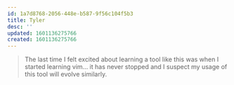 ```yaml
---
id: 1a7d8768-2056-448e-b587-9f56c104f5b3
title: Tyler
desc: ''
updated: 1601136275766
created: 1601136275766
---
```

> The last time I felt excited about learning a tool like this was when I started learning vim... it has never stopped and I suspect my usage of this tool will evolve similarly.
